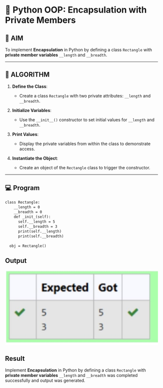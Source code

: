 # 🐍 Python OOP: Encapsulation with Private Members

## 🎯 AIM

To implement **Encapsulation** in Python by defining a class `Rectangle` with **private member variables** `__length` and `__breadth`.

---

## 🧠 ALGORITHM

1. **Define the Class**:
   - Create a class `Rectangle` with two private attributes: `__length` and `__breadth`.

2. **Initialize Variables**:
   - Use the `__init__()` constructor to set initial values for `__length` and `__breadth`.

3. **Print Values**:
   - Display the private variables from within the class to demonstrate access.

4. **Instantiate the Object**:
   - Create an object of the `Rectangle` class to trigger the constructor.

---

## 💻 Program
```
class Rectangle:
    __length = 0 
    __breadth = 0
    def _init_(self):
      self.__length = 5
      self.__breadth = 3
      print(self.__length)
      print(self.__breadth)
   
  obj = Rectangle()
```

## Output
![alt text](c62.jpg)

## Result
Implement **Encapsulation** in Python by defining a class `Rectangle` with **private member variables** `__length` and `__breadth` was completed successfully and output was generated.